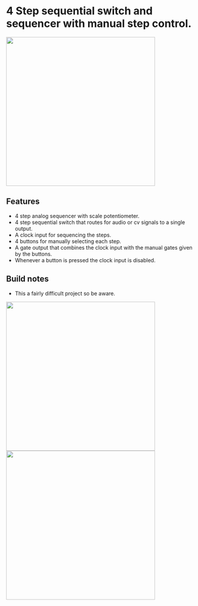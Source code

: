 # 4 Step sequential switch and sequencer with manual step control.
<img src="https://raw.githubusercontent.com/PierreIsCoding/sdiy/main/Sequential_Switch/images/20211001_120431.jpg" width="400" />

## Features
* 4 step analog sequencer with scale potentiometer.
* 4 step sequential switch that routes for audio or cv signals to a single output.
* A clock input for sequencing the steps.
* 4 buttons for manually selecting each step.
* A gate output that combines the clock input with the manual gates given by the buttons.
* Whenever a button is pressed the clock input is disabled.

## Build notes
* This a fairly difficult project so be aware.


<img src="https://raw.githubusercontent.com/PierreIsCoding/sdiy/main/Sequential_Switch/images/20210929_103156.jpg" width="400" />
<img src="https://raw.githubusercontent.com/PierreIsCoding/sdiy/main/Sequential_Switch/images/20210929_103204.jpg" width="400" />



